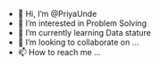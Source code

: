 - 👋 Hi, I’m @PriyaUnde
- 👀 I’m interested in Problem Solving
- 🌱 I’m currently learning Data stature
- 💞️ I’m looking to collaborate on ...
- 📫 How to reach me ...

<!---
PriyaUnde/PriyaUnde is a ✨ special ✨ repository because its `README.md` (this file) appears on your GitHub profile.
You can click the Preview link to take a look at your changes.
--->
